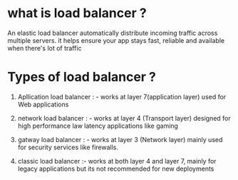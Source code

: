 # what is load balancer ? 
 An elastic load balancer automatically distribute incoming traffic across multiple servers. it helps ensure your app stays fast, reliable and available
    when there's lot of traffic 

# Types of load balancer ?
   1. Apllication load balancer : - works at layer 7(application layer) used for Web applications 

   2. network load balancer  : - works at layer 4 (Transport layer) designed for high performance law latency applications like gaming 

   4. gatway load balancer : - works at layer 3 (Network layer) mainly used for security services like firewalls.

   5. classic load balancer :- works at both layer 4 and layer 7, mainly for legacy applications but its not recommended for new deployments
      
# 
